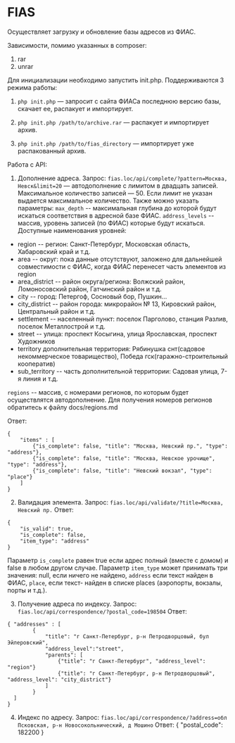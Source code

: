 FIAS
================

Осуществляет загрузку и обновление базы адресов из ФИАС.

Зависимости, помимо указанных в composer:
1. rar
2. unrar


Для инициализации необходимо запустить init.php. Поддерживаются 3 режима работы:

1. ```php init.php``` — запросит с сайта ФИАСа последнюю версию базы, скачает ее, распакует и импортирует.

2. ```php init.php /path/to/archive.rar``` — распакует и импортирует архив.

3. ```php init.php /path/to/fias_directory``` — импортирует уже распакованный архив.

Работа с API:
1. Дополнение адреса.
Запрос:
```fias.loc/api/complete/?pattern=Москва, Невск&limit=20``` — автодополнение с лимитом в двадцать записей.
Максимальное количество записей — 50. Если лимит не указан выдается максимальное количество.
Также можно указать параметры:
```max_depth``` -- максимальная глубина до которой будут искаться соответствия в адресной базе ФИАС.
```address_levels``` -- массив, уровень записей (по ФИАС) которые будут искаться.
Доступные наименования уровней:
*   region -- регион: Санкт-Петербург, Московская область, Хабаровский край и т.д.
*   area -- округ: пока данные отсутствуют, заложено для дальнейшей совместимости с ФИАС, когда ФИАС перенесет часть элементов из region
*   area_district -- район округа/региона: Волжский район, Ломоносовский район, Гатчинский район и т.д.
*   city -- город: Петергоф, Сосновый бор, Пушкин...
*   city_district -- район города: микрорайон № 13, Кировский район, Центральный район и т.д.
*   settlement -- населенный пункт: поселок Парголово, станция Разлив, поселок Металлострой и т.д.
*   street -- улица: проспект Косыгина, улица Ярославская, проспект Художников
*   territory дополнительная территория: Рябинушка снт(садовое некоммерческое товарищество), Победа гск(гаражно-строительный кооператив)
*   sub_territory -- часть дополнительной территории: Садовая улица, 7-я линия и т.д.

```regions``` -- массив, с номерами регионов, по которым будет осуществлятся автодополнение. Для получения
номеров регионов обратитесь к файлу docs/regions.md

Ответ:
```
{
    "items" : [
        {"is_complete": false, "title": "Москва, Невский пр.", "type": "address"},
        {"is_complete": false, "title": "Москва, Невское урочище", "type": "address"},
        {"is_complete": false, "title": "Невский вокзал", "type": "place"}
    ]
}
```

2. Валидация элемента.
Запрос:
```fias.loc/api/validate/?title=Москва, Невский пр.```
Ответ:
```
{
    "is_valid": true,
    "is_complete": false,
    "item_type": "address"
}
```
Параметр ```is_complete``` равен true если адрес полный (вместе с домом) и false в любом другом случае.
Параметр ```item_type``` может принимать три значения: null, если ничего не найдено, ```address``` если текст найден в ФИАС, ```place```, если текст- найден в списке places (аэропорты, вокзалы, порты и т.д.).


3. Получение адреса по индексу.
Запрос:
```fias.loc/api/correspondence/?postal_code=198504```
Ответ:
```
{ "addresses" : [
        {
            "title": "г Санкт-Петербург, р-н Петродворцовый, бул Эйлеровский",
            "address_level":"street",
            "parents": [
                {"title": "г Санкт-Петербург", "address_level": "region"}
                {"title": "г Санкт-Петербург, р-н Петродворцовый", "address_level": "city_district"}
            ]
        }
  ]
}
```

4. Индекс по адресу.
Запрос:
```fias.loc/api/correspondence/?address=обл Псковская, р-н Новосокольнический, д Мошино```
Ответ:
{ "postal_code": 182200 }
